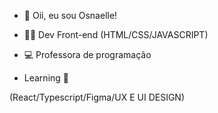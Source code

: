 - 👋 Oii, eu sou Osnaelle!
- 👩‍💻 Dev Front-end (HTML/CSS/JAVASCRIPT)
- 💻 Professora de programação 

- Learning 🌱

(React/Typescript/Figma/UX E UI DESIGN)
 

<!---
Osnaelle/Osnaelle is a ✨ special ✨ repository because its `README.md` (this file) appears on your GitHub profile.
You can click the Preview link to take a look at your changes.
--->
